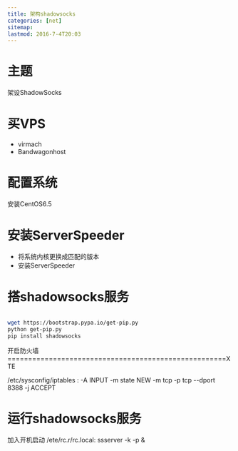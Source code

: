 ```yaml
---
title: 架构shadowsocks
categories: [net]
sitemap:
lastmod: 2016-7-4T20:03
---
```


主题
=====================================================

  架设ShadowSocks







买VPS
=====================================================

* virmach
* Bandwagonhost







配置系统
=====================================================

安装CentOS6.5







安装ServerSpeeder
=====================================================

*  将系统内核更换成匹配的版本
*  安装ServerSpeeder







搭shadowsocks服务
=====================================================

``` bash

wget https://bootstrap.pypa.io/get-pip.py
python get-pip.py
pip install shadowsocks

```







开启防火墙
=====================================================XTE

/etc/sysconfig/iptables :
-A INPUT -m state NEW -m tcp -p tcp --dport 8388 -j ACCEPT


运行shadowsocks服务
=====================================================

加入开机启动 /ete/rc.r/rc.local:
ssserver -k <password> -p <port> &

